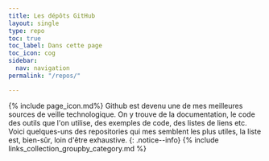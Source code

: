 ```yaml
---
title: Les dépôts GitHub
layout: single
type: repo
toc: true
toc_label: Dans cette page
toc_icon: cog
sidebar:
  nav: navigation
permalink: "/repos/"

---
```

{% include page_icon.md%} Github est devenu une de mes meilleures sources de veille technologique. On y trouve de la documentation, le code des outils que l'on utilise, des exemples de code, des listes de liens etc. Voici quelques-uns des repositories qui mes semblent les plus utiles, la liste est, bien-sûr, loin d'être exhaustive. {: .notice--info} {% include links_collection_groupby_category.md %}